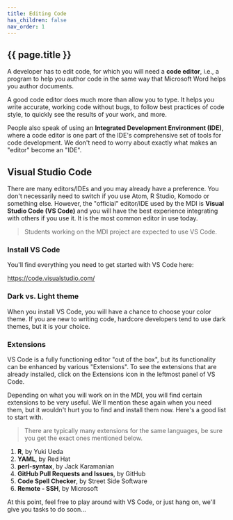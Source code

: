 ```yaml
---
title: Editing Code
has_children: false
nav_order: 1
---
```


## {{ page.title }}

A developer has to edit code, for which you
will need a **code editor**, i.e., a program to help you author code
in the same way that Microsoft Word helps you author documents.

A good code editor does much more than allow you to type.
It helps you write accurate, working code without bugs,
to follow best practices of code style, to quickly see
the results of your work, and more.

People also speak of using an **Integrated Development Environment (IDE)**,
where a code editor is one part of the IDE's comprehensive set of tools
for code development. We don't need to worry about exactly what 
makes an "editor" become an "IDE".

## Visual Studio Code

There are many editors/IDEs and you may already 
have a preference. You don't necessarily need to switch if you 
use Atom, R Studio, Komodo or something else. However, the "official"
editor/IDE used by the MDI is **Visual Studio Code (VS Code)** and you will have
the best experience integrating with others if you use it. It is 
the most common editor in use today. 

> Students working on the MDI project are expected to use VS Code.

### Install VS Code

You'll find everything you need to get started with VS Code here:

<https://code.visualstudio.com/>

### Dark vs. Light theme

When you install VS Code, you will have a chance to choose your color
theme. If you are new to writing code, hardcore developers tend to use 
dark themes, but it is your choice.

### Extensions

VS Code is a fully functioning editor "out of the box", but its functionality
can be enhanced by various "Extensions". To see the extensions that are
already installed, click on the Extensions icon in the leftmost panel of VS Code.

Depending on what you will work on in the MDI, you will find certain extensions 
to be very useful. We'll mention these again when you need them, but it
wouldn't hurt you to find and install them now. Here's a good list to start with. 

> There are typically many extensions for the same languages, be sure you get the exact ones mentioned below.

1) **R**, by Yuki Ueda  
2) **YAML**, by Red Hat  
3) **perl-syntax**, by Jack Karamanian  
4) **GitHub Pull Requests and Issues**, by GitHub  
5) **Code Spell Checker**, by Street Side Software 
6) **Remote - SSH**, by Microsoft

At this point, feel free to play around with VS Code, or just hang on, we'll give you tasks to do soon...
